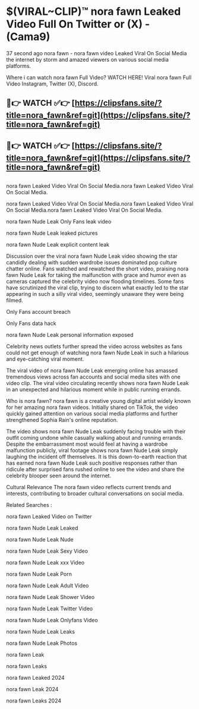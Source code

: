 # $(VIRAL~CLIP)™ nora fawn Leaked Video Full On Twitter or (X) -(Cama9)
37 second ago nora fawn - nora fawn video Leaked Viral On Social Media the internet by storm and amazed viewers on various social media platforms.

Where i can watch nora fawn Full Video? WATCH HERE! Viral nora fawn Full Video Instagram, Twitter (X), Discord.

## 🔴👉 WATCH ✅👉 [https://clipsfans.site/?title=nora_fawn&ref=git](https://clipsfans.site/?title=nora_fawn&ref=git)
## 🔴👉 WATCH ✅👉 [https://clipsfans.site/?title=nora_fawn&ref=git](https://clipsfans.site/?title=nora_fawn&ref=git)
##
nora fawn Leaked Video Viral On Social Media.nora fawn Leaked Video Viral On Social Media.

nora fawn Leaked Video Viral On Social Media.nora fawn Leaked Video Viral On Social Media.nora fawn Leaked Video Viral On Social Media.

nora fawn Nude Leak Only Fans leak video

nora fawn Nude Leak leaked pictures

nora fawn Nude Leak explicit content leak

Discussion over the viral nora fawn Nude Leak video showing the star candidly dealing with sudden wardrobe issues dominated pop culture chatter online. Fans watched and rewatched the short video, praising nora fawn Nude Leak for taking the malfunction with grace and humor even as cameras captured the celebrity video now flooding timelines. Some fans have scrutinized the viral clip, trying to discern what exactly led to the star appearing in such a silly viral video, seemingly unaware they were being filmed.


Only Fans account breach

Only Fans data hack

nora fawn Nude Leak personal information exposed

Celebrity news outlets further spread the video across websites as fans could not get enough of watching nora fawn Nude Leak in such a hilarious and eye-catching viral moment.


The viral video of nora fawn Nude Leak emerging online has amassed tremendous views across fan accounts and social media sites with one video clip. The viral video circulating recently shows nora fawn Nude Leak in an unexpected and hilarious moment while in public running errands.


Who is nora fawn? nora fawn is a creative young digital artist widely known for her amazing nora fawn videos. Initially shared on TikTok, the video quickly gained attention on various social media platforms and further strengthened Sophia Rain's online reputation.

The video shows nora fawn Nude Leak suddenly facing trouble with their outfit coming undone while casually walking about and running errands. Despite the embarrassment most would feel at having a wardrobe malfunction publicly, viral footage shows nora fawn Nude Leak simply laughing the incident off themselves. It is this down-to-earth reaction that has earned nora fawn Nude Leak such positive responses rather than ridicule after surprised fans rushed online to see the video and share the celebrity blooper seen around the internet.

Cultural Relevance The nora fawn video reflects current trends and interests, contributing to broader cultural conversations on social media.

Related Searches :

nora fawn Leaked Video on Twitter

nora fawn Nude Leak Leaked

nora fawn Nude Leak Nude

nora fawn Nude Leak Sexy Video

nora fawn Nude Leak xxx Video

nora fawn Nude Leak Porn

nora fawn Nude Leak Adult Video

nora fawn Nude Leak Shower Video

nora fawn Nude Leak Twitter Video

nora fawn Nude Leak Onlyfans Video

nora fawn Nude Leak Leaks

nora fawn Nude Leak Photos

nora fawn Leak

nora fawn Leaks

nora fawn Leaked 2024

nora fawn Leak 2024

nora fawn Leaks 2024
